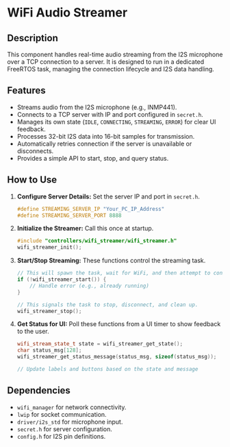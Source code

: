 # WiFi Audio Streamer

## Description
This component handles real-time audio streaming from the I2S microphone over a TCP connection to a server. It is designed to run in a dedicated FreeRTOS task, managing the connection lifecycle and I2S data handling.

## Features
-   Streams audio from the I2S microphone (e.g., INMP441).
-   Connects to a TCP server with IP and port configured in `secret.h`.
-   Manages its own state (`IDLE`, `CONNECTING`, `STREAMING`, `ERROR`) for clear UI feedback.
-   Processes 32-bit I2S data into 16-bit samples for transmission.
-   Automatically retries connection if the server is unavailable or disconnects.
-   Provides a simple API to start, stop, and query status.

## How to Use

1.  **Configure Server Details:**
    Set the server IP and port in `secret.h`.
    ```c
    #define STREAMING_SERVER_IP "Your_PC_IP_Address"
    #define STREAMING_SERVER_PORT 8888
    ```

2.  **Initialize the Streamer:**
    Call this once at startup.
    ```cpp
    #include "controllers/wifi_streamer/wifi_streamer.h"
    wifi_streamer_init();
    ```

3.  **Start/Stop Streaming:**
    These functions control the streaming task.
    ```cpp
    // This will spawn the task, wait for WiFi, and then attempt to connect and stream.
    if (!wifi_streamer_start()) {
        // Handle error (e.g., already running)
    }

    // This signals the task to stop, disconnect, and clean up.
    wifi_streamer_stop();
    ```

4.  **Get Status for UI:**
    Poll these functions from a UI timer to show feedback to the user.
    ```cpp
    wifi_stream_state_t state = wifi_streamer_get_state();
    char status_msg[128];
    wifi_streamer_get_status_message(status_msg, sizeof(status_msg));
    
    // Update labels and buttons based on the state and message
    ```

## Dependencies
-   `wifi_manager` for network connectivity.
-   `lwip` for socket communication.
-   `driver/i2s_std` for microphone input.
-   `secret.h` for server configuration.
-   `config.h` for I2S pin definitions.